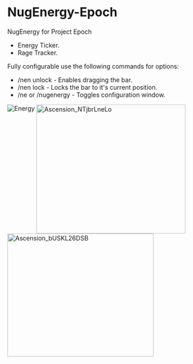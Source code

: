 # NugEnergy-Epoch

NugEnergy for Project Epoch

- Energy Ticker.
- Rage Tracker.

Fully configurable use the following commands for options:
- /nen unlock - Enables dragging the bar.
- /nen lock - Locks the bar to it's current position.
- /ne or /nugenergy - Toggles configuration window.

<p align="left">
  <img align="top" alt="Energy" src="https://github.com/user-attachments/assets/690890f3-1573-43a7-b0c3-620d8b4bf6c4" />
  <img align="top" width="340" height="294" alt="Ascension_NTjbrLneLo" src="https://github.com/user-attachments/assets/6f11d5e0-6a25-40c9-a8ec-c0651c05d47a" />
  <img align="top" width="333" height="281" alt="Ascension_bUSKL26DSB" src="https://github.com/user-attachments/assets/4b1c0dd6-987e-41ce-a01f-42c8cfcb7aa1" />
</p>

